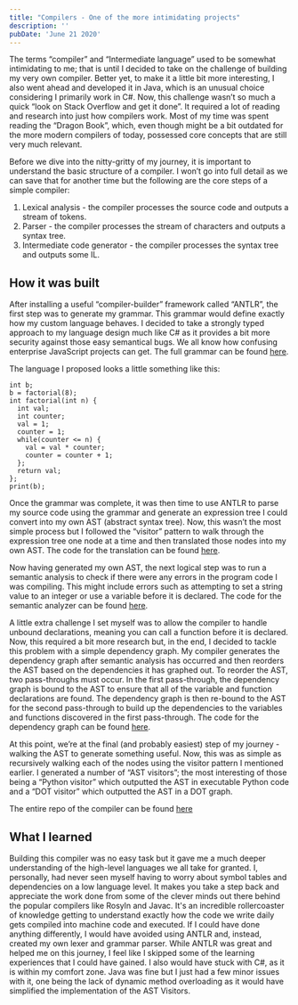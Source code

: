 ```yaml
---
title: "Compilers - One of the more intimidating projects"
description: ''
pubDate: 'June 21 2020'
---
```


The terms “compiler” and “Intermediate language” used to be somewhat intimidating to me; that is until I decided to take on the challenge of building my very own compiler. Better yet, to make it a little bit more interesting, I also went ahead and developed it in Java, which is an unusual choice considering I primarily work in C#. Now, this challenge wasn’t so much a quick “look on Stack Overflow and get it done”. It required a lot of reading and research into just how compilers work. Most of my time was spent reading the “Dragon Book”, which, even though might be a bit outdated for the more modern compilers of today, possessed core concepts that are still very much relevant.

Before we dive into the nitty-gritty of my journey, it is important to understand the basic structure of a compiler. I won’t go into full detail as we can save that for another time but the following are the core steps of a simple compiler:
1. Lexical analysis - the compiler processes the source code and outputs a stream of tokens.
2. Parser - the compiler processes the stream of characters and outputs a syntax tree.
3. Intermediate code generator - the compiler processes the syntax tree and outputs some IL.

## How it was built

After installing a useful “compiler-builder” framework called “ANTLR”, the first step was to generate my grammar. This grammar would define exactly how my custom language behaves. I decided to take a strongly typed approach to my language design much like C# as it provides a bit more security against those easy semantical bugs. We all know how confusing enterprise JavaScript projects can get. The full grammar can be found [here](https://github.com/AtLeastITry/antlr-python-compiler/tree/master/src/main/antlr4).

The language I proposed looks a little something like this:

```
int b;
b = factorial(8);
int factorial(int n) {
  int val;
  int counter;
  val = 1;
  counter = 1;
  while(counter <= n) {
    val = val * counter;
    counter = counter + 1;
  };
  return val;
};
print(b);
```

Once the grammar was complete, it was then time to use ANTLR to parse my source code using the grammar and generate an expression tree I could convert into my own AST (abstract syntax tree). Now, this wasn’t the most simple process but I followed the “visitor” pattern to walk through the expression tree one node at a time and then translated those nodes into my own AST. The code for the translation can be found [here](https://github.com/AtLeastITry/antlr-python-compiler/blob/master/src/main/java/compiler/implementation/visitors/ParseVisitor.java).

Now having generated my own AST, the next logical step was to run a semantic analysis to check if there were any errors in the program code I was compiling. This might include errors such as attempting to set a string value to an integer or use a variable before it is declared. The code for the semantic analyzer can be found [here](https://github.com/AtLeastITry/antlr-python-compiler/blob/master/src/main/java/compiler/implementation/visitors/SemanticAnalyser.java).

A little extra challenge I set myself was to allow the compiler to handle unbound declarations, meaning you can call a function before it is declared. Now, this required a bit more research but, in the end, I decided to tackle this problem with a simple dependency graph. My compiler generates the dependency graph after semantic analysis has occurred and then reorders the AST based on the dependencies it has graphed out. To reorder the AST, two pass-throughs must occur. In the first pass-through, the dependency graph is bound to the AST to ensure that all of the variable and function declarations are found. The dependency graph is then re-bound to the AST for the second pass-through to build up the dependencies to the variables and functions discovered in the first pass-through. The code for the dependency graph can be found [here](https://github.com/AtLeastITry/antlr-python-compiler/blob/master/src/main/java/compiler/implementation/visitors/ASTDependencyRetriever.java).

At this point, we’re at the final (and probably easiest) step of my journey - walking the AST to generate something useful. Now, this was as simple as recursively walking each of the nodes using the visitor pattern I mentioned earlier.  I generated a number of “AST visitors”; the most interesting of those being a “Python visitor” which outputted the AST in executable Python code and a “DOT visitor” which outputted the AST in a DOT graph. 

The entire repo of the compiler can be found [here](https://github.com/AtLeastITry/antlr-python-compiler)

## What I learned

Building this compiler was no easy task but it gave me a much deeper understanding of the high-level languages we all take for granted. I, personally, had never seen myself having to worry about symbol tables and dependencies on a low language level. It makes you take a step back and appreciate the work done from some of the clever minds out there behind the popular compilers like Rosyln and Javac. It's an incredible rollercoaster of knowledge getting to understand exactly how the code we write daily gets compiled into machine code and executed. If I could have done anything differently, I would have avoided using ANTLR and, instead, created my own lexer and grammar parser. While ANTLR was great and helped me on this journey, I feel like I skipped some of the learning experiences that I could have gained. I also would have stuck with C#, as it is within my comfort zone. Java was fine but I just had a few minor issues with it, one being the lack of dynamic method overloading as it would have simplified the implementation of the AST Visitors.
